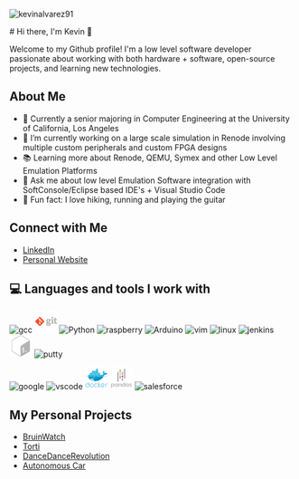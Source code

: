 <p align="left"> <img src="https://komarev.com/ghpvc/?username=kevinalvarez91&label=Profile%20views&color=0e75b6&style=flat" alt="kevinalvarez91" /> </p>
# Hi there, I'm Kevin 👋

Welcome to my Github profile! I'm a low level software developer passionate about working with both hardware + software, open-source projects, and learning new technologies. 

## About Me

- 📖 Currently a senior majoring in Computer Engineering at the University of California, Los Angeles
- 🔭 I’m currently working on a large scale simulation in Renode involving multiple custom peripherals and custom FPGA designs  
- 📚 Learning more about Renode, QEMU, Symex and other Low Level Emulation Platforms
- 💬 Ask me about low level Emulation Software integration with SoftConsole/Eclipse based IDE's + Visual Studio Code
- 🌟 Fun fact: I love hiking, running and playing the guitar

## Connect with Me

- [LinkedIn](https://www.linkedin.com/in/kevin-alvarez-campos)
- [Personal Website](https://www.google.com)

## 💻 Languages and tools I work with
<a><img width="40" height="40" alt="gcc" src="https://cdn.jsdelivr.net/gh/devicons/devicon/icons/gcc/gcc-original.svg" /></a>
<a><img width="40" height="40" alt="git" src="https://raw.githubusercontent.com/embeddedinn/embeddedinn.github.io/master/images/misc/devicons/git-original-wordmark_dark.svg" /></a>
<a><img width="40" height="40" alt="Python"  src="https://cdn.jsdelivr.net/gh/devicons/devicon/icons/python/python-original-wordmark.svg" /></a>
<a><img width="40" height="40" alt="raspberry" src="https://cdn.jsdelivr.net/gh/devicons/devicon/icons/raspberrypi/raspberrypi-original.svg" /></a>
<a><img width="40" height="40" alt="Arduino" src="https://cdn.jsdelivr.net/gh/devicons/devicon/icons/arduino/arduino-original-wordmark.svg" /></a>
<a><img width="40" height="40" alt="vim" src="https://cdn.jsdelivr.net/gh/devicons/devicon/icons/vim/vim-original.svg" /></a>
<a><img width="40" height="40" alt="linux" src="https://cdn.jsdelivr.net/gh/devicons/devicon/icons/linux/linux-original.svg" /></a>
<a><img width="40" height="40" alt="jenkins" src="https://cdn.jsdelivr.net/gh/devicons/devicon/icons/jenkins/jenkins-original.svg" /></a>
<a><img width="40" height="40" alt="bash" src="https://raw.githubusercontent.com/embeddedinn/embeddedinn.github.io/master/images/misc/devicons/bash-plain_dark.svg" /></a>
<a><img width="40" height="40" alt="putty" src="https://cdn.jsdelivr.net/gh/devicons/devicon/icons/putty/putty-original.svg" /></a>

<a><img width="40" height="40" alt="google" src="https://cdn.jsdelivr.net/gh/devicons/devicon/icons/google/google-original.svg" /></a>
<a><img width="40" height="40" alt="vscode" src="https://cdn.jsdelivr.net/gh/devicons/devicon/icons/vscode/vscode-original-wordmark.svg" /></a>
<a><img width="40" height="40" alt="docker" src="https://raw.githubusercontent.com/embeddedinn/embeddedinn.github.io/master/images/misc/devicons/docker-original-wordmark_dark.svg" /></a>
<a><img width="40" height="40" alt="pandas" src="https://raw.githubusercontent.com/embeddedinn/embeddedinn.github.io/master/images/misc/devicons/pandas-original-wordmark_dark.svg" /></a>
<a><img width="40" height="40" alt="salesforce" src="https://cdn.jsdelivr.net/gh/devicons/devicon/icons/debian/debian-plain-wordmark.svg" /></a>




## My Personal Projects

- [BruinWatch](https://github.com/kevinalvarez91/BruinWatch)
- [Torti](https://github.com/kevinalvarez91/Torti)
- [DanceDanceRevolution](https://github.com/kevinalvarez91/CS152A/tree/main/Lab4)
- [Autonomous Car](https://github.com/kevinalvarez91/ECE-3)



